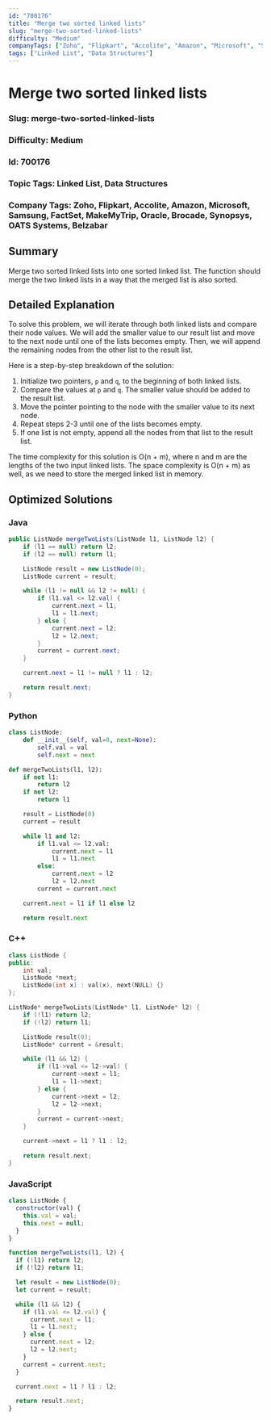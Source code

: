 ```yaml
---
id: "700176"
title: "Merge two sorted linked lists"
slug: "merge-two-sorted-linked-lists"
difficulty: "Medium"
companyTags: ["Zoho", "Flipkart", "Accolite", "Amazon", "Microsoft", "Samsung", "FactSet", "MakeMyTrip", "Oracle", "Brocade", "Synopsys", "OATS Systems", "Belzabar"]
tags: ["Linked List", "Data Structures"]
---
```


**Merge two sorted linked lists**
==============================

### Slug: merge-two-sorted-linked-lists
### Difficulty: Medium
### Id: 700176
### Topic Tags: Linked List, Data Structures
### Company Tags: Zoho, Flipkart, Accolite, Amazon, Microsoft, Samsung, FactSet, MakeMyTrip, Oracle, Brocade, Synopsys, OATS Systems, Belzabar

## Summary
Merge two sorted linked lists into one sorted linked list. The function should merge the two linked lists in a way that the merged list is also sorted.

## Detailed Explanation
To solve this problem, we will iterate through both linked lists and compare their node values. We will add the smaller value to our result list and move to the next node until one of the lists becomes empty. Then, we will append the remaining nodes from the other list to the result list.

Here is a step-by-step breakdown of the solution:

1. Initialize two pointers, `p` and `q`, to the beginning of both linked lists.
2. Compare the values at `p` and `q`. The smaller value should be added to the result list.
3. Move the pointer pointing to the node with the smaller value to its next node.
4. Repeat steps 2-3 until one of the lists becomes empty.
5. If one list is not empty, append all the nodes from that list to the result list.

The time complexity for this solution is O(n + m), where n and m are the lengths of the two input linked lists. The space complexity is O(n + m) as well, as we need to store the merged linked list in memory.

## Optimized Solutions

### Java
```java
public ListNode mergeTwoLists(ListNode l1, ListNode l2) {
    if (l1 == null) return l2;
    if (l2 == null) return l1;

    ListNode result = new ListNode(0);
    ListNode current = result;

    while (l1 != null && l2 != null) {
        if (l1.val <= l2.val) {
            current.next = l1;
            l1 = l1.next;
        } else {
            current.next = l2;
            l2 = l2.next;
        }
        current = current.next;
    }

    current.next = l1 != null ? l1 : l2;

    return result.next;
}
```

### Python
```python
class ListNode:
    def __init__(self, val=0, next=None):
        self.val = val
        self.next = next

def mergeTwoLists(l1, l2):
    if not l1:
        return l2
    if not l2:
        return l1

    result = ListNode(0)
    current = result

    while l1 and l2:
        if l1.val <= l2.val:
            current.next = l1
            l1 = l1.next
        else:
            current.next = l2
            l2 = l2.next
        current = current.next

    current.next = l1 if l1 else l2

    return result.next
```

### C++
```cpp
class ListNode {
public:
    int val;
    ListNode *next;
    ListNode(int x) : val(x), next(NULL) {}
};

ListNode* mergeTwoLists(ListNode* l1, ListNode* l2) {
    if (!l1) return l2;
    if (!l2) return l1;

    ListNode result(0);
    ListNode* current = &result;

    while (l1 && l2) {
        if (l1->val <= l2->val) {
            current->next = l1;
            l1 = l1->next;
        } else {
            current->next = l2;
            l2 = l2->next;
        }
        current = current->next;
    }

    current->next = l1 ? l1 : l2;

    return result.next;
}
```

### JavaScript
```javascript
class ListNode {
  constructor(val) {
    this.val = val;
    this.next = null;
  }
}

function mergeTwoLists(l1, l2) {
  if (!l1) return l2;
  if (!l2) return l1;

  let result = new ListNode(0);
  let current = result;

  while (l1 && l2) {
    if (l1.val <= l2.val) {
      current.next = l1;
      l1 = l1.next;
    } else {
      current.next = l2;
      l2 = l2.next;
    }
    current = current.next;
  }

  current.next = l1 ? l1 : l2;

  return result.next;
}
```